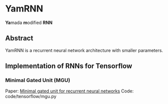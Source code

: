 # YamRNN
**Ya**mada **m**odified **RNN**

## Abstract
YamRNN is a recurrent neural network architecture with smaller parameters.

## Implementation of RNNs for Tensorflow
### Minimal Gated Unit (MGU)
Paper: [Minimal gated unit for recurrent neural networks](https://link.springer.com/article/10.1007/s11633-016-1006-2)
Code: code/tensorflow/mgu.py
